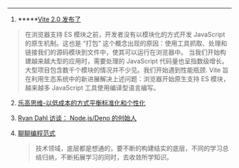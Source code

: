 *****
1. *****[Vite 2.0 发布了](https://cn.vitejs.dev/guide/why.html)
>在浏览器支持 ES 模块之前，开发者没有以模块化的方式开发 JavaScript 的原生机制。这也是 “打包” 这个概念出现的原因：使用工具抓取、处理和链接我们的源码模块到文件中，使其可以运行在浏览器中。
当我们开始构建越来越大型的应用时，需要处理的 JavaScript 代码量也呈指数级增长。大型项目包含数千个模块的情况并不少见。我们开始遇到性能瓶颈.
Vite 旨在利用生态系统中的新进展解决上述问题：浏览器开始原生支持 ES 模块，越来越多 JavaScript 工具使用编译型语言编写。

2. [乐高思维-以低成本的方式平衡标准化和个性化](https://mp.weixin.qq.com/s/DoqSUW2ituMs1gDJNyvufw)




3. [Ryan Dahl 访谈： Node.js/Deno 的创始人](https://mp.weixin.qq.com/s/Ect6ZVAoJ0-i1F8aVeqlcA)


4. [聊聊编程范式](https://mp.weixin.qq.com/s/bq9186CQXs8eu8ZsMEuDbA)
    >技术领域，底层都是想通的，要不断的构建结实的底层，不同的学习总结归纳，不断拓展学习的同时，去收敛所学知识。